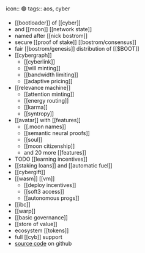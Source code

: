 icon:: 🟢
tags:: aos, cyber

- [[bootloader]] of [[cyber]]
- and [[moon]] [[network state]]
- named after [[nick bostrom]]
- secure [[proof of stake]] [[bostrom/consensus]]
- fair [[bostrom/genesis]] distribution of [[$BOOT]]
- [[cybergraph]]
	- [[cyberlink]]
	- [[will minting]]
	- [[bandwidth limiting]]
	- [[adaptive pricing]]
- [[relevance machine]]
	- [[attention minting]]
	- [[energy routing]]
	- [[karma]]
	- [[syntropy]]
- [[avatar]] with [[features]]
	- [[.moon names]]
	- [[semantic neural proofs]]
	- [[soul]]
	- [[moon citizenship]]
	- and 20 more [[features]]
- TODO [[learning incentives]]
- [[staking loans]] and [[automatic fuel]]
- [[cybergift]]
- [[wasm]] [[vm]]
	- [[deploy incentives]]
	- [[soft3 access]]
	- [[autonomous progs]]
- [[ibc]]
- [[warp]]
- [[basic governance]]
- [[store of value]]
- ecosystem [[tokens]]
- full [[cyb]] support
- [source code](https://github.com/cybercongress/go-cyber) on github
